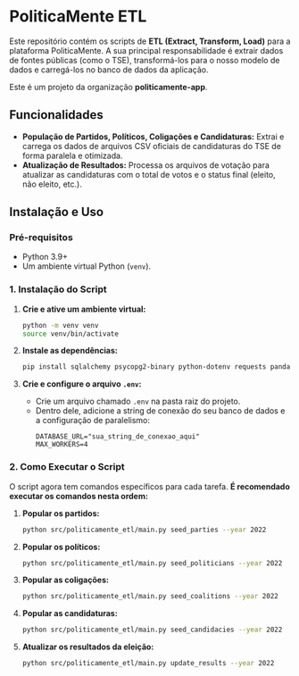 <!-- Este arquivo foi gerado/atualizado pelo DomTech Forger em 2025-07-02 03:09:06 -->

# PoliticaMente ETL

Este repositório contém os scripts de **ETL (Extract, Transform, Load)** para a plataforma PoliticaMente. A sua principal responsabilidade é extrair dados de fontes públicas (como o TSE), transformá-los para o nosso modelo de dados e carregá-los no banco de dados da aplicação.

Este é um projeto da organização **politicamente-app**.

## Funcionalidades

* **População de Partidos, Políticos, Coligações e Candidaturas:** Extrai e carrega os dados de arquivos CSV oficiais de candidaturas do TSE de forma paralela e otimizada.
* **Atualização de Resultados:** Processa os arquivos de votação para atualizar as candidaturas com o total de votos e o status final (eleito, não eleito, etc.).

## Instalação e Uso

### Pré-requisitos

* Python 3.9+
* Um ambiente virtual Python (`venv`).

### 1. Instalação do Script

1.  **Crie e ative um ambiente virtual:**
    ```sh
    python -m venv venv
    source venv/bin/activate
    ```

2.  **Instale as dependências:**
    ```sh
    pip install sqlalchemy psycopg2-binary python-dotenv requests pandas tqdm
    ```
3.  **Crie e configure o arquivo `.env`:**
    * Crie um arquivo chamado `.env` na pasta raiz do projeto.
    * Dentro dele, adicione a string de conexão do seu banco de dados e a configuração de paralelismo:
        ```
        DATABASE_URL="sua_string_de_conexao_aqui"
        MAX_WORKERS=4
        ```

### 2. Como Executar o Script

O script agora tem comandos específicos para cada tarefa. **É recomendado executar os comandos nesta ordem:**

1.  **Popular os partidos:**
    ```sh
    python src/politicamente_etl/main.py seed_parties --year 2022
    ```

2.  **Popular os políticos:**
    ```sh
    python src/politicamente_etl/main.py seed_politicians --year 2022
    ```

3.  **Popular as coligações:**
    ```sh
    python src/politicamente_etl/main.py seed_coalitions --year 2022
    ```

4.  **Popular as candidaturas:**
    ```sh
    python src/politicamente_etl/main.py seed_candidacies --year 2022
    ```
5.  **Atualizar os resultados da eleição:**
    ```sh
    python src/politicamente_etl/main.py update_results --year 2022
    ```